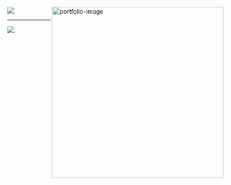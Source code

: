 
<a href="https://etezare.github.io/etezare/" target="_blank"><img src="" align="right" alt="portfolio-image" width="400" height="auto"></a>
<a href="https://www.linkedin.com/in/essey-tezare-499141204/" target="_blank"><img src="https://img.icons8.com/color/96/000000/linkedin-2.png"/></a>
<hr>
<a href="https://etezare.github.io/etezare/" target="_blank"><img src="https://img.icons8.com/fluent/96/000000/portfolio.png"/></a>
